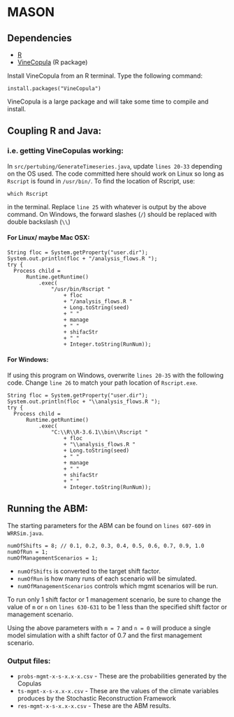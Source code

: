 # MASON

## Dependencies

* [R](http://archive.linux.duke.edu/cran/)
* [VineCopula](https://cran.r-project.org/web/packages/VineCopula/index.html) (R package)

Install VineCopula from an R terminal. Type the following command:

    install.packages("VineCopula")

VineCopula is a large package and will take some time to compile and install.


## Coupling R and Java:

### i.e. getting VineCopulas working:

In `src/pertubing/GenerateTimeseries.java`, update `lines 20-33` depending on the OS used. The code committed here should work on Linux so long as `Rscript` is found in `/usr/bin/`. To find the location of Rscript, use:

    which Rscript

in the terminal. Replace `line 25` with whatever is output by the above command. On Windows, the forward slashes (`/`) should be replaced with double backslash (`\\`)

#### For Linux/ maybe Mac OSX:

    String floc = System.getProperty("user.dir");
    System.out.println(floc + "/analysis_flows.R ");
    try {
      Process child =
          Runtime.getRuntime()
              .exec(
                  "/usr/bin/Rscript "
                      + floc
                      + "/analysis_flows.R "
                      + Long.toString(seed)
                      + " "
                      + manage
                      + " "
                      + shifacStr
                      + " "
                      + Integer.toString(RunNum));



#### For Windows:

If using this program on Windows, overwrite `lines 20-35` with the following code. Change `line 26` to match your path location of `Rscript.exe`.

    String floc = System.getProperty("user.dir");
    System.out.println(floc + "\\analysis_flows.R ");
    try {
      Process child =
          Runtime.getRuntime()
              .exec(
                  "C:\\R\\R-3.6.1\\bin\\Rscript "
                      + floc
                      + "\\analysis_flows.R "
                      + Long.toString(seed)
                      + " "
                      + manage
                      + " "
                      + shifacStr
                      + " "
                      + Integer.toString(RunNum));


## Running the ABM:

The starting parameters for the ABM can be found on `lines 607-609` in `WRRSim.java`.

    numOfShifts = 8; // 0.1, 0.2, 0.3, 0.4, 0.5, 0.6, 0.7, 0.9, 1.0
    numOfRun = 1;
    numOfManagementScenarios = 1;

* `numOfShifts` is converted to the target shift factor.
* `numOfRun` is how many runs of each scenario will be simulated.
* `numOfManagementScenarios` controls which mgmt scenarios will be run.

To run only 1 shift factor or 1 management scenario, be sure to change the value of `m` or `n` on `lines 630-631` to be 1 less than the specified shift factor or management scenario.

Using the above parameters with `m = 7` and `n = 0` will produce a single model simulation with a shift factor of 0.7 and the first management scenario.

### Output files:

* `probs-mgmt-x-s-x.x-x.csv`      - These are the probabilities generated by the Copulas
* `ts-mgmt-x-s-x.x-x.csv`         - These are the values of the climate variables produces by the Stochastic Reconstruction Framework
* `res-mgmt-x-s-x.x-x.csv`        - These are the ABM results.